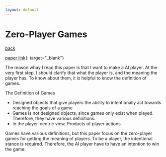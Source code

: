 ```yaml
---
layout: default
---
```


# Zero-Player Games
<right>[back](../sc2ai)</right>

[paper link](http://ieeexplore.ieee.org/document/6637024/){: target="_blank"}

The reason whay I read this paper is that I want to make a AI player. At the very first step, I should clarify that what the player is, and the meaning the player has. To know about them, it is helpful to know the definition of games.

The Definition of Games 
  - Designed objects that give players the ability to intentionally act towards reaching the goals of a game
  - Games is not designed objects, since games only exist when played. Therefore, they have various definitions.
  - In the player-centric view, Products of player actions

Games have various definitions, but this paper focus on the zero-player games for getting the meaning of players. To be a player, the intentional stance is required. Therefore, the AI player have to have an intention to win the game. 
